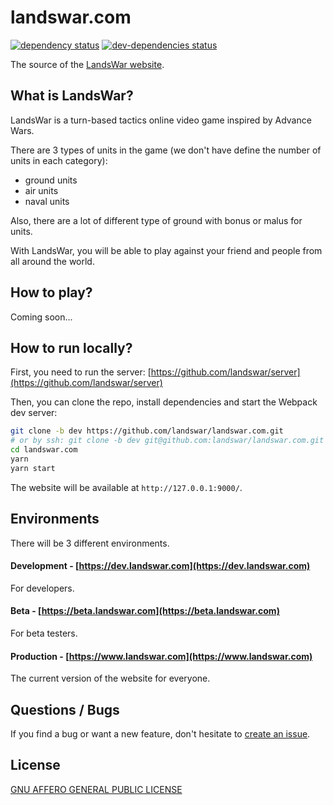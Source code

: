 # landswar.com

[![dependency status](https://david-dm.org/landswar/landswar.com.svg)](https://david-dm.org/landswar/landswar.com)
[![dev-dependencies status](https://david-dm.org/landswar/landswar.com/dev-status.svg)](https://david-dm.org/landswar/landswar.com#info=devDependencies)

The source of the [LandsWar website](https://www.landswar.com).

## What is LandsWar?

LandsWar is a turn-based tactics online video game inspired by Advance Wars.

There are 3 types of units in the game (we don't have define the number of units in each category):

- ground units
- air units
- naval units

Also, there are a lot of different type of ground with bonus or malus for units.

With LandsWar, you will be able to play against your friend and people from all around the world.

## How to play?

Coming soon...

## How to run locally?

First, you need to run the server: [https://github.com/landswar/server](https://github.com/landswar/server)

Then, you can clone the repo, install dependencies and start the Webpack dev server:

```bash
git clone -b dev https://github.com/landswar/landswar.com.git
# or by ssh: git clone -b dev git@github.com:landswar/landswar.com.git
cd landswar.com
yarn
yarn start
```

The website will be available at ```http://127.0.0.1:9000/```.

## Environments

There will be 3 different environments.

#### Development - [https://dev.landswar.com](https://dev.landswar.com)

For developers.

#### Beta - [https://beta.landswar.com](https://beta.landswar.com)

For beta testers.

#### Production - [https://www.landswar.com](https://www.landswar.com)

The current version of the website for everyone.

## Questions / Bugs

If you find a bug or want a new feature, don't hesitate to [create an issue](https://github.com/landswar/landswar.com/issues).

## License

[GNU AFFERO GENERAL PUBLIC LICENSE](LICENSE)